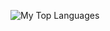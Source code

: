 ![My Top Languages](https://github-readme-stats-three-beta-50.vercel.app/api/top-langs/?username=thehalodeveloper&theme=prussian&show_icons=true&hide_border=true&layout=compact)

